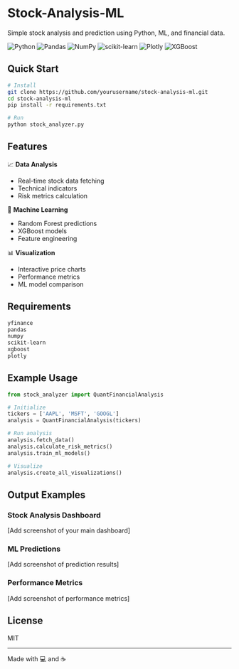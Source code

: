 # Stock-Analysis-ML

Simple stock analysis and prediction using Python, ML, and financial data.

![Python](https://img.shields.io/badge/Python-3776AB?style=for-the-badge&logo=python&logoColor=white)
![Pandas](https://img.shields.io/badge/Pandas-150458?style=for-the-badge&logo=pandas&logoColor=white)
![NumPy](https://img.shields.io/badge/NumPy-013243?style=for-the-badge&logo=numpy&logoColor=white)
![scikit-learn](https://img.shields.io/badge/Scikit_Learn-F7931E?style=for-the-badge&logo=scikit-learn&logoColor=white)
![Plotly](https://img.shields.io/badge/Plotly-3F4F75?style=for-the-badge&logo=plotly&logoColor=white)
![XGBoost](https://img.shields.io/badge/XGBoost-337AB7?style=for-the-badge&logo=xgboost&logoColor=white)

## Quick Start

```bash
# Install
git clone https://github.com/yourusername/stock-analysis-ml.git
cd stock-analysis-ml
pip install -r requirements.txt

# Run
python stock_analyzer.py
```

## Features

📈 **Data Analysis**
- Real-time stock data fetching
- Technical indicators
- Risk metrics calculation

🤖 **Machine Learning**
- Random Forest predictions
- XGBoost models
- Feature engineering

📊 **Visualization**
- Interactive price charts
- Performance metrics
- ML model comparison

## Requirements

```txt
yfinance
pandas
numpy
scikit-learn
xgboost
plotly
```

## Example Usage

```python
from stock_analyzer import QuantFinancialAnalysis

# Initialize
tickers = ['AAPL', 'MSFT', 'GOOGL']
analysis = QuantFinancialAnalysis(tickers)

# Run analysis
analysis.fetch_data()
analysis.calculate_risk_metrics()
analysis.train_ml_models()

# Visualize
analysis.create_all_visualizations()
```

## Output Examples

### Stock Analysis Dashboard
[Add screenshot of your main dashboard]

### ML Predictions
[Add screenshot of prediction results]

### Performance Metrics
[Add screenshot of performance metrics]

## License

MIT

---
Made with 💻 and ☕
